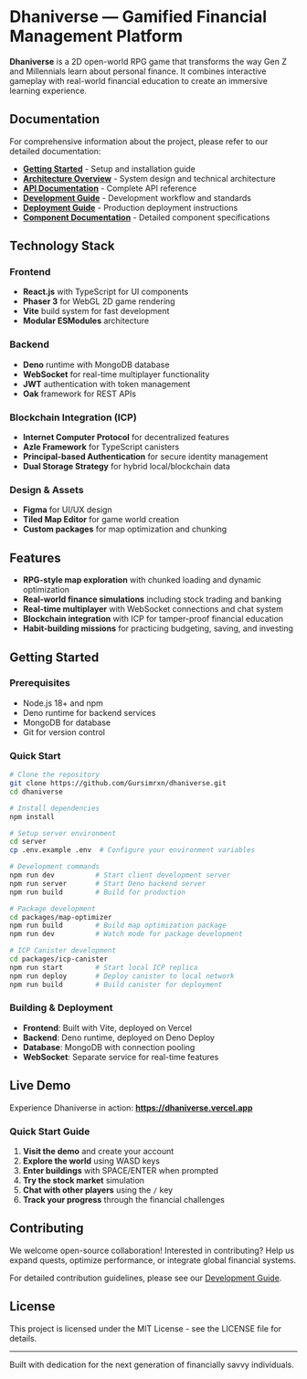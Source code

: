 # Dhaniverse — Gamified Financial Management Platform

**Dhaniverse** is a 2D open-world RPG game that transforms the way Gen Z and Millennials learn about personal finance. It combines interactive gameplay with real-world financial education to create an immersive learning experience.

## Documentation

For comprehensive information about the project, please refer to our detailed documentation:

- **[Getting Started](docs/setup/index.md)** - Setup and installation guide
- **[Architecture Overview](docs/architecture/index.md)** - System design and technical architecture
- **[API Documentation](docs/api/index.md)** - Complete API reference
- **[Development Guide](docs/development/index.md)** - Development workflow and standards
- **[Deployment Guide](docs/deployment/index.md)** - Production deployment instructions
- **[Component Documentation](docs/components/index.md)** - Detailed component specifications

## Technology Stack

### Frontend
- **React.js** with TypeScript for UI components
- **Phaser 3** for WebGL 2D game rendering
- **Vite** build system for fast development
- **Modular ESModules** architecture

### Backend
- **Deno** runtime with MongoDB database
- **WebSocket** for real-time multiplayer functionality
- **JWT** authentication with token management
- **Oak** framework for REST APIs

### Blockchain Integration (ICP)
- **Internet Computer Protocol** for decentralized features
- **Azle Framework** for TypeScript canisters
- **Principal-based Authentication** for secure identity management
- **Dual Storage Strategy** for hybrid local/blockchain data

### Design & Assets
- **Figma** for UI/UX design
- **Tiled Map Editor** for game world creation
- **Custom packages** for map optimization and chunking

## Features

- **RPG-style map exploration** with chunked loading and dynamic optimization
- **Real-world finance simulations** including stock trading and banking
- **Real-time multiplayer** with WebSocket connections and chat system
- **Blockchain integration** with ICP for tamper-proof financial education
- **Habit-building missions** for practicing budgeting, saving, and investing



## Getting Started

### Prerequisites

- Node.js 18+ and npm
- Deno runtime for backend services
- MongoDB for database
- Git for version control

### Quick Start

```bash
# Clone the repository
git clone https://github.com/Gursimrxn/dhaniverse.git
cd dhaniverse

# Install dependencies
npm install

# Setup server environment
cd server
cp .env.example .env  # Configure your environment variables

# Development commands
npm run dev          # Start client development server
npm run server       # Start Deno backend server
npm run build        # Build for production

# Package development
cd packages/map-optimizer
npm run build        # Build map optimization package
npm run dev          # Watch mode for package development

# ICP Canister development
cd packages/icp-canister
npm run start        # Start local ICP replica
npm run deploy       # Deploy canister to local network
npm run build        # Build canister for deployment
```

### Building & Deployment

- **Frontend**: Built with Vite, deployed on Vercel
- **Backend**: Deno runtime, deployed on Deno Deploy
- **Database**: MongoDB with connection pooling
- **WebSocket**: Separate service for real-time features

## Live Demo

Experience Dhaniverse in action: **https://dhaniverse.vercel.app**

### Quick Start Guide

1. **Visit the demo** and create your account
2. **Explore the world** using WASD keys
3. **Enter buildings** with SPACE/ENTER when prompted
4. **Try the stock market** simulation
5. **Chat with other players** using the `/` key
6. **Track your progress** through the financial challenges

## Contributing

We welcome open-source collaboration! Interested in contributing? Help us expand quests, optimize performance, or integrate global financial systems.

For detailed contribution guidelines, please see our [Development Guide](docs/development/index.md).



## License

This project is licensed under the MIT License - see the LICENSE file for details.

---

Built with dedication for the next generation of financially savvy individuals.